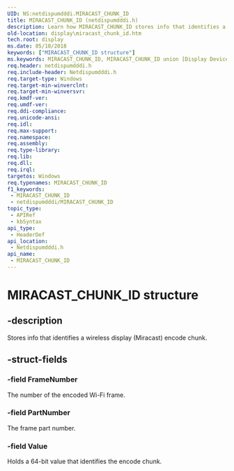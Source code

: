 ```yaml
---
UID: NS:netdispumdddi.MIRACAST_CHUNK_ID
title: MIRACAST_CHUNK_ID (netdispumdddi.h)
description: Learn how MIRACAST_CHUNK_ID stores info that identifies a wireless display (Miracast) encode chunk.
old-location: display\miracast_chunk_id.htm
tech.root: display
ms.date: 05/10/2018
keywords: ["MIRACAST_CHUNK_ID structure"]
ms.keywords: MIRACAST_CHUNK_ID, MIRACAST_CHUNK_ID union [Display Devices], display.miracast_chunk_id, netdispumdddi/MIRACAST_CHUNK_ID
req.header: netdispumdddi.h
req.include-header: Netdispumdddi.h
req.target-type: Windows
req.target-min-winverclnt: 
req.target-min-winversvr: 
req.kmdf-ver: 
req.umdf-ver: 
req.ddi-compliance: 
req.unicode-ansi: 
req.idl: 
req.max-support: 
req.namespace: 
req.assembly: 
req.type-library: 
req.lib: 
req.dll: 
req.irql: 
targetos: Windows
req.typenames: MIRACAST_CHUNK_ID
f1_keywords:
 - MIRACAST_CHUNK_ID
 - netdispumdddi/MIRACAST_CHUNK_ID
topic_type:
 - APIRef
 - kbSyntax
api_type:
 - HeaderDef
api_location:
 - Netdispumdddi.h
api_name:
 - MIRACAST_CHUNK_ID
---
```


# MIRACAST_CHUNK_ID structure


## -description

Stores info that identifies a wireless display (Miracast) encode chunk.

## -struct-fields

### -field FrameNumber

The number of the encoded Wi-Fi frame.

### -field PartNumber

The frame part number.

### -field Value

Holds a 64-bit value that identifies the encode chunk.

